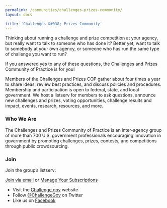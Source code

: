 ```yaml
---
permalink: /communities/challenges-prizes-community/
layout: docs

title: 'Challenges &#038; Prizes Community'
---
```



Thinking about running a challenge and prize competition at your agency, but really want to talk to someone who has done it? Better yet, want to talk to somebody at your own agency, or someone who has run the same type of challenge you want to run?

If you answered yes to any of these questions, the Challenges and Prizes Community of Practice is for you!

Members of the Challenges and Prizes COP gather about four times a year to share ideas, review best practices, and discuss policies and procedures. Membership and participation is open to federal, state, and local government. We host a listserv for members to ask questions, announce new challenges and prizes, voting opportunities, challenge results and impact, events, research, resources, and more.

### Who We Are

The Challenges and Prizes Community of Practice is an inter-agency group of more than 700 U.S. government professionals encouraging innovation in government by promoting challenges, prizes, contests, and competitions through public crowdsourcing.

### Join

Join the group&#8217;s listserv:

<a class="button" href="mailto:team@challenge.gov">Join via email</a> or <a class="button" href="https://www.digitalgov.gov/communities/manage-your-listserv-subscription/">Manage Your Subscriptions</a>

  * Visit the [Challenge.gov](http://www.challenge.gov/) website
  * Follow [@ChallengeGov](http://twitter.com/challengegov) on Twitter
  * Like us on [Facebook](http://www.facebook.com/ChallengeGov)
